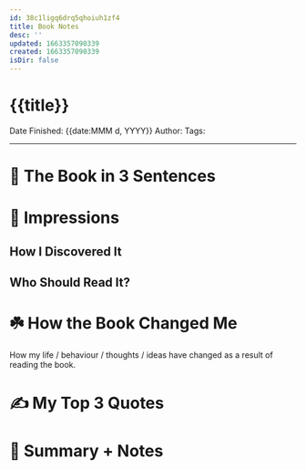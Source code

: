 ```yaml
---
id: 38c1ligq6drq5qhoiuh1zf4
title: Book Notes
desc: ''
updated: 1663357090339
created: 1663357090339
isDir: false
---
```

# {{title}}

Date Finished: {{date:MMM d, YYYY}}
Author:
Tags:

---

# 🚀 The Book in 3 Sentences

# 🎨 Impressions

## How I Discovered It

## Who Should Read It?

# ☘️ How the Book Changed Me

How my life / behaviour / thoughts / ideas have changed as a result of reading the book.

# ✍️ My Top 3 Quotes

# 📒 Summary + Notes
